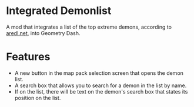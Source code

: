 # Integrated Demonlist
A mod that integrates a list of the top extreme demons, according to [aredl.net](https://aredl.net), into Geometry Dash.

# Features
- A new button in the map pack selection screen that opens the demon list.
- A search box that allows you to search for a demon in the list by name.
- If on the list, there will be text on the demon's search box that states its position on the list.